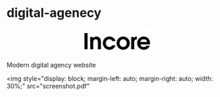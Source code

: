 # digital-agenecy

<img 
    style="display: block; 
           margin-left: auto;
           margin-right: auto;
           width: 30%;"
    src="assets/img/favicon/yandex_widget.png" 
    alt="incore">
</img>

Modern digital agency website 

<img 
    style="display: block; 
           margin-left: auto;
           margin-right: auto;
           width: 30%;"
    src="screenshot.pdf" 
</img>
